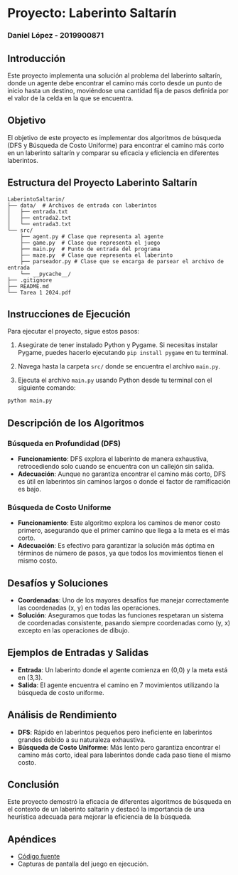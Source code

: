 # Proyecto: Laberinto Saltarín
### Daniel López - 2019900871

## Introducción
Este proyecto implementa una solución al problema del laberinto saltarín, donde un agente debe encontrar el camino más corto desde un punto de inicio hasta un destino, moviéndose una cantidad fija de pasos definida por el valor de la celda en la que se encuentra.
## Objetivo
El objetivo de este proyecto es implementar dos algoritmos de búsqueda (DFS y Búsqueda de Costo Uniforme) para encontrar el camino más corto en un laberinto saltarín y comparar su eficacia y eficiencia en diferentes laberintos.


## Estructura del Proyecto Laberinto Saltarín

```
LaberintoSaltarin/
├── data/  # Archivos de entrada con laberintos
│   ├── entrada.txt 
│   ├── entrada2.txt
│   └── entrada3.txt
└── src/
    ├── agent.py # Clase que representa al agente
    ├── game.py  # Clase que representa el juego
    ├── main.py  # Punto de entrada del programa
    ├── maze.py  # Clase que representa el laberinto
    ├── parseador.py # Clase que se encarga de parsear el archivo de entrada
    └── __pycache__/
├── .gitignore
├── README.md
└── Tarea 1 2024.pdf
```


## Instrucciones de Ejecución

Para ejecutar el proyecto, sigue estos pasos:

1. Asegúrate de tener instalado Python y Pygame. Si necesitas instalar Pygame, puedes hacerlo ejecutando `pip install pygame` en tu terminal.

2. Navega hasta la carpeta `src/` donde se encuentra el archivo `main.py`.

3. Ejecuta el archivo `main.py` usando Python desde tu terminal con el siguiente comando:

```bash
python main.py
```

## Descripción de los Algoritmos

### Búsqueda en Profundidad (DFS)
- **Funcionamiento**: DFS explora el laberinto de manera exhaustiva, retrocediendo solo cuando se encuentra con un callejón sin salida.
- **Adecuación**: Aunque no garantiza encontrar el camino más corto, DFS es útil en laberintos sin caminos largos o donde el factor de ramificación es bajo.

### Búsqueda de Costo Uniforme
- **Funcionamiento**: Este algoritmo explora los caminos de menor costo primero, asegurando que el primer camino que llega a la meta es el más corto.
- **Adecuación**: Es efectivo para garantizar la solución más óptima en términos de número de pasos, ya que todos los movimientos tienen el mismo costo.


## Desafíos y Soluciones
- **Coordenadas**: Uno de los mayores desafíos fue manejar correctamente las coordenadas (x, y) en todas las operaciones.
- **Solución**: Aseguramos que todas las funciones respetaran un sistema de coordenadas consistente, pasando siempre coordenadas como (y, x) excepto en las operaciones de dibujo.

## Ejemplos de Entradas y Salidas
- **Entrada**: Un laberinto donde el agente comienza en (0,0) y la meta está en (3,3).
- **Salida**: El agente encuentra el camino en 7 movimientos utilizando la búsqueda de costo uniforme.

## Análisis de Rendimiento
- **DFS**: Rápido en laberintos pequeños pero ineficiente en laberintos grandes debido a su naturaleza exhaustiva.
- **Búsqueda de Costo Uniforme**: Más lento pero garantiza encontrar el camino más corto, ideal para laberintos donde cada paso tiene el mismo costo.

## Conclusión
Este proyecto demostró la eficacia de diferentes algoritmos de búsqueda en el contexto de un laberinto saltarín y destacó la importancia de una heurística adecuada para mejorar la eficiencia de la búsqueda.

## Apéndices
- [Código fuente]()
- Capturas de pantalla del juego en ejecución.

```

